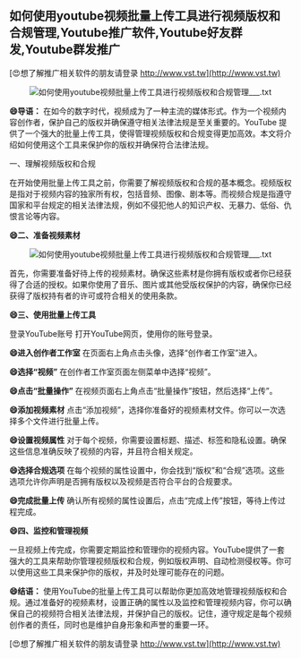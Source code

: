 ## **如何使用youtube视频批量上传工具进行视频版权和合规管理,Youtube推广软件,Youtube好友群发,Youtube群发推广**

[😍想了解推广相关软件的朋友请登录 http://www.vst.tw](http://www.vst.tw)

 <center><img src="https://vst.tw/MP4/tuiguang/png/0.png" alt="如何使用youtube视频批量上传工具进行视频版权和合规管理___.txt"></center>

**😄导语：**
在如今的数字时代，视频成为了一种主流的媒体形式。作为一个视频内容创作者，保护自己的版权并确保遵守相关法律法规是至关重要的。YouTube 提供了一个强大的批量上传工具，使得管理视频版权和合规变得更加高效。本文将介绍如何使用这个工具来保护你的版权并确保符合法律法规。

一、理解视频版权和合规

在开始使用批量上传工具之前，你需要了解视频版权和合规的基本概念。视频版权是指对于视频内容的独家所有权，包括音频、图像、剧本等。而视频合规是指遵守国家和平台规定的相关法律法规，例如不侵犯他人的知识产权、无暴力、低俗、仇恨言论等内容。

**😄二、准备视频素材**

 <center><img src="https://vst.tw/MP4/tuiguang/png/8.png" alt="如何使用youtube视频批量上传工具进行视频版权和合规管理___.txt"></center>

首先，你需要准备好待上传的视频素材。确保这些素材是你拥有版权或者你已经获得了合适的授权。如果你使用了音乐、图片或其他受版权保护的内容，确保你已经获得了版权持有者的许可或符合相关的使用条款。

**😄三、使用批量上传工具**

登录YouTube账号
打开YouTube网页，使用你的账号登录。

**😄进入创作者工作室**
在页面右上角点击头像，选择“创作者工作室”进入。

**😄选择“视频”**
在创作者工作室页面左侧菜单中选择“视频”。

**😄点击“批量操作”**
在视频页面右上角点击“批量操作”按钮，然后选择“上传”。

**😄添加视频素材**
点击“添加视频”，选择你准备好的视频素材文件。你可以一次选择多个文件进行批量上传。

**😄设置视频属性**
对于每个视频，你需要设置标题、描述、标签和隐私设置。确保这些信息准确反映了视频的内容，并且符合相关规定。

**😄选择合规选项**
在每个视频的属性设置中，你会找到“版权”和“合规”选项。这些选项允许你声明是否拥有版权以及视频是否符合平台的合规要求。

**😄完成批量上传**
确认所有视频的属性设置后，点击“完成上传”按钮，等待上传过程完成。

**😄四、监控和管理视频**

一旦视频上传完成，你需要定期监控和管理你的视频内容。YouTube提供了一套强大的工具来帮助你管理视频版权和合规，例如版权声明、自动检测侵权等。你可以使用这些工具来保护你的版权，并及时处理可能存在的问题。

**😄结语：**
使用YouTube的批量上传工具可以帮助你更加高效地管理视频版权和合规。通过准备好的视频素材，设置正确的属性以及监控和管理视频内容，你可以确保自己的视频符合相关法律法规，并保护自己的版权。记住，遵守规定是每个视频创作者的责任，同时也是维护自身形象和声誉的重要一环。

[😍想了解推广相关软件的朋友请登录 http://www.vst.tw](http://www.vst.tw)



